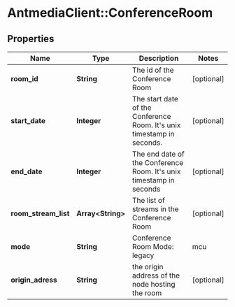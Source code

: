 # AntmediaClient::ConferenceRoom

## Properties
Name | Type | Description | Notes
------------ | ------------- | ------------- | -------------
**room_id** | **String** | The id of the Conference Room | [optional] 
**start_date** | **Integer** | The start date of the Conference Room. It&#39;s unix timestamp in seconds. | [optional] 
**end_date** | **Integer** | The end date of the Conference Room. It&#39;s unix timestamp in seconds | [optional] 
**room_stream_list** | **Array&lt;String&gt;** | The list of streams in the Conference Room | [optional] 
**mode** | **String** | Conference Room Mode: legacy | mcu | multi-track | [optional] 
**origin_adress** | **String** | the origin address of the node hosting the room | [optional] 


